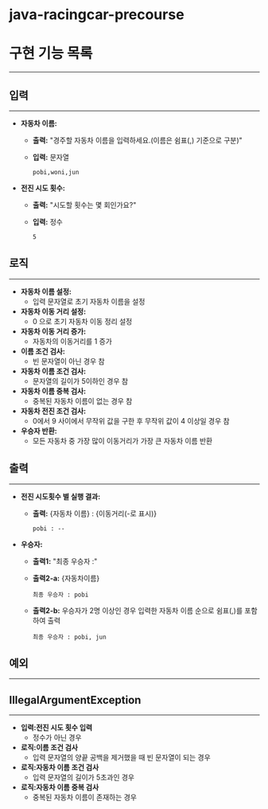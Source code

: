 # java-racingcar-precourse

# 구현 기능 목록
<hr>

## 입력
<hr>

- **자동차 이름:**
    - **출력:** "경주할 자동차 이름을 입력하세요.(이름은 쉼표(,) 기준으로 구분)"
    - **입력:** 문자열

        ```text
        pobi,woni,jun
        ```

- **전진 시도 횟수:**
    - **출력:** "시도할 횟수는 몇 회인가요?"
    - **입력:** 정수

        ```text
        5
        ```

## 로직
<hr>

- **자동차 이름 설정:**
    - 입력 문자열로 초기 자동차 이름을 설정
- **자동차 이동 거리 설정:**
    - 0 으로 초기 자동차 이동 정리 설정
- **자동차 이동 거리 증가:**
    - 자동차의 이동거리를 1 증가
- **이름 조건 검사:**
    - 빈 문자열이 아닌 경우 참
- **자동차 이름 조건 검사:**
    - 문자열의 길이가 5이하인 경우 참
- **자동차 이름 중복 검사:**
    - 중복된 자동차 이름이 없는 경우 참
- **자동차 전진 조건 검사:**
    - 0에서 9 사이에서 무작위 값을 구한 후 무작위 값이 4 이상일 경우 참
- **우승자 반환:**
    - 모든 자동차 중 가장 많이 이동거리가 가장 큰 자동차 이름 반환

## 출력
<hr>

- **전진 시도횟수 별 실행 결과:**
    - **출력:** {자동차 이름} : {이동거리(-로 표시)}

        ```text
        pobi : --
        ```

- **우승자:**
    - **출력1:** "최종 우승자 :"
    - **출력2-a:** {자동차이름}

        ```text
        최종 우승자 : pobi
        ```
    - **출력2-b:** 우승자가 2명 이상인 경우 입력한 자동차 이름 순으로 쉼표(,)를 포함하여 출력    

        ```text
        최종 우승자 : pobi, jun
        ```

## 예외
<hr>

## IllegalArgumentException
<hr>

- **입력:전진 시도 횟수 입력**
    - 정수가 아닌 경우
- **로직:이름 조건 검사**
    - 입력 문자열의 양끝 공백을 제거했을 때 빈 문자열이 되는 경우
- **로직:자동차 이름 조건 검사**
    - 입력 문자열의 길이가 5초과인 경우
- **로직:자동차 이름 중복 검사**
    - 중복된 자동차 이름이 존재하는 경우
